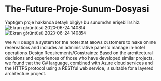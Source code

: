 # The-Future-Proje-Sunum-Dosyasi
Yaptığım proje hakkında detaylı bilgiye bu sunumdan erişebilirsiniz.
![Ekran görüntüsü 2023-06-24 140814](https://github.com/muharremosmantopakkaya/The-Future-Proje-Sunum-Dosyasi/assets/95377072/c23b8afb-bba8-4552-8086-c057a4441f90)
![Ekran görüntüsü 2023-06-24 140854](https://github.com/muharremosmantopakkaya/The-Future-Proje-Sunum-Dosyasi/assets/95377072/4b4bd1d9-74f7-4648-82f1-ef5b343c0f07)

We will design a system for the hotel that allows customers to make online reservations and includes an administrative panel to manage in-hotel operations. Design Requirements/Constraints: Based on the architectural decisions and experiences of those who have developed similar projects, we found that the C# language, combined with Azure cloud services and the HTTPS protocol using a RESTful web service, is suitable for a layered architecture project.
